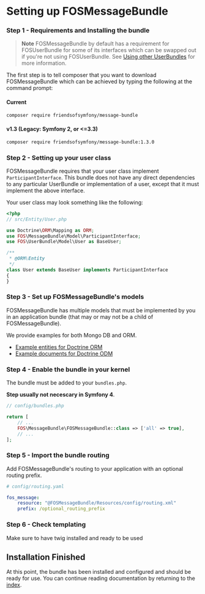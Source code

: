 Setting up FOSMessageBundle
===========================

### Step 1 - Requirements and Installing the bundle

> **Note** FOSMessageBundle by default has a requirement for FOSUserBundle for some of its
> interfaces which can be swapped out if you're not using FOSUserBundle. See
> [Using other UserBundles][] for more information.

The first step is to tell composer that you want to download FOSMessageBundle which can
be achieved by typing the following at the command prompt:

#### Current

```bash
composer require friendsofsymfony/message-bundle
```

#### v1.3 (Legacy: Symfony 2, or <=3.3)

```bash
composer require friendsofsymfony/message-bundle:1.3.0
```

### Step 2 - Setting up your user class

FOSMessageBundle requires that your user class implement `ParticipantInterface`. This
bundle does not have any direct dependencies to any particular UserBundle or
implementation of a user, except that it must implement the above interface.

Your user class may look something like the following:

```php
<?php
// src/Entity/User.php

use Doctrine\ORM\Mapping as ORM;
use FOS\MessageBundle\Model\ParticipantInterface;
use FOS\UserBundle\Model\User as BaseUser;

/**
 * @ORM\Entity
 */
class User extends BaseUser implements ParticipantInterface
{
}
```

### Step 3 - Set up FOSMessageBundle's models

FOSMessageBundle has multiple models that must be implemented by you in an application
bundle (that may or may not be a child of FOSMessageBundle).

We provide examples for both Mongo DB and ORM.

- [Example entities for Doctrine ORM][]
- [Example documents for Doctrine ODM][]

### Step 4 - Enable the bundle in your kernel

The bundle must be added to your `bundles.php`.

**Step usually not necescary in Symfony 4**.

```php
// config/bundles.php

return [
    // ...
    FOS\MessageBundle\FOSMessageBundle::class => ['all' => true],
    // ...
];
```

### Step 5 - Import the bundle routing

Add FOSMessageBundle's routing to your application with an optional routing prefix.

```yaml
# config/routing.yaml

fos_message:
    resource: "@FOSMessageBundle/Resources/config/routing.xml"
    prefix: /optional_routing_prefix
```

### Step 6 - Check templating

Make sure to have twig installed and ready to be used


## Installation Finished

At this point, the bundle has been installed and configured and should be ready for use.
You can continue reading documentation by returning to the [index][].

[Example entities for Doctrine ORM]: 01a-orm-models.md
[Example documents for Doctrine ODM]: 01b-odm-models.md
[index]: 00-index.md
[Using other UserBundles]: 99-using-other-user-bundles.md
